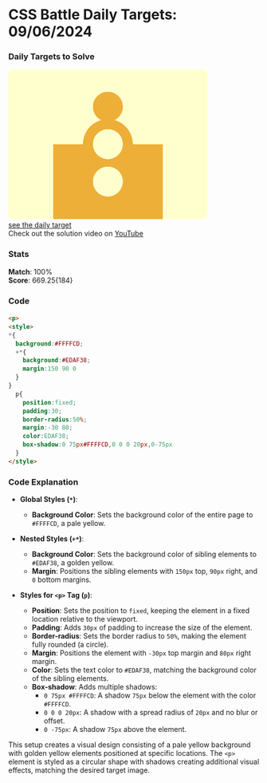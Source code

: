 # CSS Battle Daily Targets: 09/06/2024

### Daily Targets to Solve

![picture of daily target](./images/09.png)  
[see the daily target](https://cssbattle.dev/play/DJz03cXJhBbItTtsqhGy)  
Check out the solution video on [YouTube](https://www.youtube.com/watch?v=lfntnIBijqU)

### Stats

**Match**: 100%  
**Score**: 669.25{184}

### Code

```html
<p>
<style>
*{
  background:#FFFFCD;
  +*{
    background:#EDAF38;
    margin:150 90 0
  }
}
  p{
    position:fixed;
    padding:30;
    border-radius:50%;
    margin:-30 80;
    color:EDAF38;
    box-shadow:0 75px#FFFFCD,0 0 0 20px,0-75px
  }
</style>
```

### Code Explanation

- **Global Styles (`*`)**:
  - **Background Color**: Sets the background color of the entire page to `#FFFFCD`, a pale yellow.

- **Nested Styles (`+*`)**:
  - **Background Color**: Sets the background color of sibling elements to `#EDAF38`, a golden yellow.
  - **Margin**: Positions the sibling elements with `150px` top, `90px` right, and `0` bottom margins.

- **Styles for `<p>` Tag (`p`)**:
  - **Position**: Sets the position to `fixed`, keeping the element in a fixed location relative to the viewport.
  - **Padding**: Adds `30px` of padding to increase the size of the element.
  - **Border-radius**: Sets the border radius to `50%`, making the element fully rounded (a circle).
  - **Margin**: Positions the element with `-30px` top margin and `80px` right margin.
  - **Color**: Sets the text color to `#EDAF38`, matching the background color of the sibling elements.
  - **Box-shadow**: Adds multiple shadows:
    - `0 75px #FFFFCD`: A shadow `75px` below the element with the color `#FFFFCD`.
    - `0 0 0 20px`: A shadow with a spread radius of `20px` and no blur or offset.
    - `0 -75px`: A shadow `75px` above the element.

This setup creates a visual design consisting of a pale yellow background with golden yellow elements positioned at specific locations. The `<p>` element is styled as a circular shape with shadows creating additional visual effects, matching the desired target image.